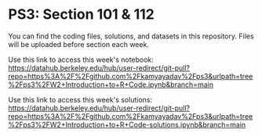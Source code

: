# PS3: Section 101 & 112 

You can find the coding files, solutions, and datasets in this repository. Files will be uploaded before section each week.

Use this link to access this week's notebook: https://datahub.berkeley.edu/hub/user-redirect/git-pull?repo=https%3A%2F%2Fgithub.com%2Fkamyayadav%2Fps3&urlpath=tree%2Fps3%2FW2+Introduction+to+R+Code.ipynb&branch=main 

Use this link to access this week's solutions: https://datahub.berkeley.edu/hub/user-redirect/git-pull?repo=https%3A%2F%2Fgithub.com%2Fkamyayadav%2Fps3&urlpath=tree%2Fps3%2FW2+Introduction+to+R+Code-solutions.ipynb&branch=main 
